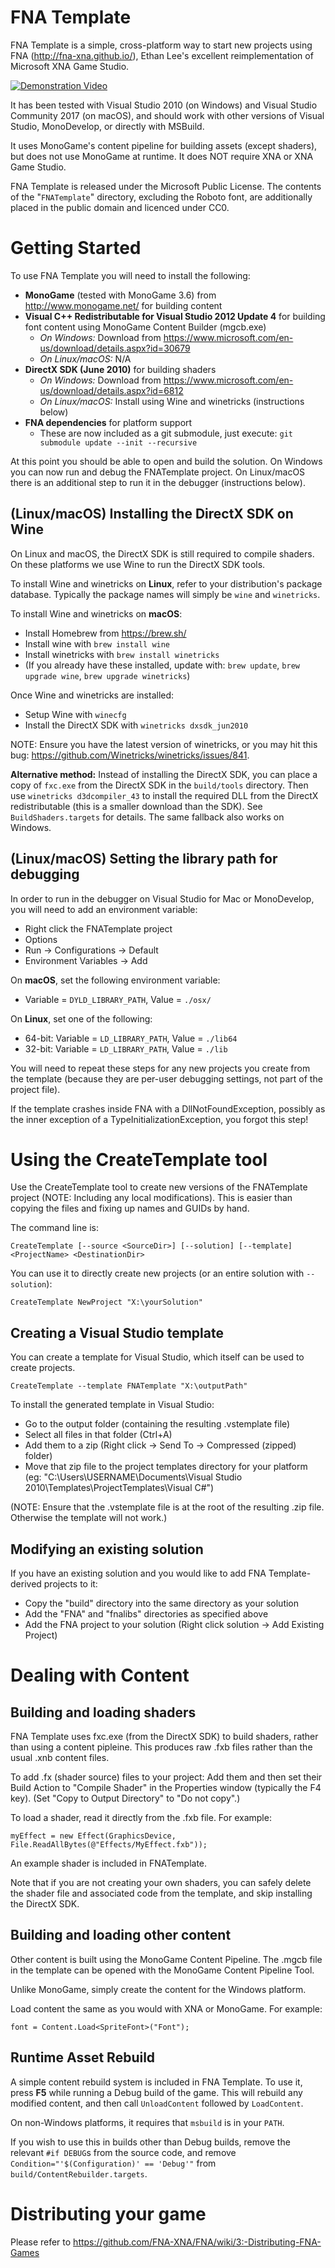 FNA Template
============

FNA Template is a simple, cross-platform way to start new projects using FNA (http://fna-xna.github.io/), Ethan Lee's excellent reimplementation of Microsoft XNA Game Studio.

[![Demonstration Video](http://img.youtube.com/vi/lNw-9S_GdW8/0.jpg)](http://www.youtube.com/watch?v=lNw-9S_GdW8 "FNA Template Demonstration")

It has been tested with Visual Studio 2010 (on Windows) and Visual Studio Community 2017 (on macOS), and should work with other versions of Visual Studio, MonoDevelop, or directly with MSBuild.

It uses MonoGame's content pipeline for building assets (except shaders), but does not use MonoGame at runtime. It does NOT require XNA or XNA Game Studio.

FNA Template is released under the Microsoft Public License. The contents of the "`FNATemplate`" directory, excluding the Roboto font, are additionally placed in the public domain and licenced under CC0.


Getting Started
===============

To use FNA Template you will need to install the following:

- **MonoGame** (tested with MonoGame 3.6) from http://www.monogame.net/ for building content
- **Visual C++ Redistributable for Visual Studio 2012 Update 4** for building font content using MonoGame Content Builder (mgcb.exe)
  - *On Windows:* Download from https://www.microsoft.com/en-us/download/details.aspx?id=30679
  - *On Linux/macOS:* N/A
- **DirectX SDK (June 2010)** for building shaders
  - *On Windows:* Download from https://www.microsoft.com/en-us/download/details.aspx?id=6812
  - *On Linux/macOS:* Install using Wine and winetricks (instructions below)
- **FNA dependencies** for platform support
  - These are now included as a git submodule, just execute: `git submodule update --init --recursive`

At this point you should be able to open and build the solution. On Windows you can now run and debug the FNATemplate project. On Linux/macOS there is an additional step to run it in the debugger (instructions below).

(Linux/macOS) Installing the DirectX SDK on Wine
------------------------------------------------

On Linux and macOS, the DirectX SDK is still required to compile shaders. On these platforms we use Wine to run the DirectX SDK tools.

To install Wine and winetricks on **Linux**, refer to your distribution's package database. Typically the package names will simply be `wine` and `winetricks`.

To install Wine and winetricks on **macOS**:

- Install Homebrew from https://brew.sh/
- Install wine with `brew install wine`
- Install winetricks with `brew install winetricks`
- (If you already have these installed, update with: `brew update`, `brew upgrade wine`, `brew upgrade winetricks`)

Once Wine and winetricks are installed:

- Setup Wine with `winecfg`
- Install the DirectX SDK with `winetricks dxsdk_jun2010`

NOTE: Ensure you have the latest version of winetricks, or you may hit this bug: https://github.com/Winetricks/winetricks/issues/841.

**Alternative method:** Instead of installing the DirectX SDK, you can place a copy of `fxc.exe` from the DirectX SDK in the `build/tools` directory. Then use `winetricks d3dcompiler_43` to install the required DLL from the DirectX redistributable (this is a smaller download than the SDK). See `BuildShaders.targets` for details. The same fallback also works on Windows.

(Linux/macOS) Setting the library path for debugging
----------------------------------------------------

In order to run in the debugger on Visual Studio for Mac or MonoDevelop, you will need to add an environment variable:

- Right click the FNATemplate project
- Options
- Run -> Configurations -> Default
- Environment Variables -> Add

On **macOS**, set the following environment variable:

- Variable = `DYLD_LIBRARY_PATH`, Value = `./osx/`

On **Linux**, set one of the following:

- 64-bit: Variable = `LD_LIBRARY_PATH`, Value = `./lib64`
- 32-bit: Variable = `LD_LIBRARY_PATH`, Value = `./lib`

You will need to repeat these steps for any new projects you create from the template (because they are per-user debugging settings, not part of the project file).

If the template crashes inside FNA with a DllNotFoundException, possibly as the inner exception of a TypeInitializationException, you forgot this step!

Using the CreateTemplate tool
=============================

Use the CreateTemplate tool to create new versions of the FNATemplate project (NOTE: Including any local modifications). This is easier than copying the files and fixing up names and GUIDs by hand.

The command line is:

`CreateTemplate [--source <SourceDir>] [--solution] [--template] <ProjectName> <DestinationDir>`

You can use it to directly create new projects (or an entire solution with `--solution`):

`CreateTemplate NewProject "X:\yourSolution"`

Creating a Visual Studio template
---------------------------------

You can create a template for Visual Studio, which itself can be used to create projects.

`CreateTemplate --template FNATemplate "X:\outputPath"`

To install the generated template in Visual Studio:

- Go to the output folder (containing the resulting .vstemplate file)
- Select all files in that folder (Ctrl+A)
- Add them to a zip (Right click -> Send To -> Compressed (zipped) folder)
- Move that zip file to the project templates directory for your platform (eg: "C:\Users\USERNAME\Documents\Visual Studio 2010\Templates\ProjectTemplates\Visual C#")

(NOTE: Ensure that the .vstemplate file is at the root of the resulting .zip file. Otherwise the template will not work.)

Modifying an existing solution
------------------------------

If you have an existing solution and you would like to add FNA Template-derived projects to it:

- Copy the "build" directory into the same directory as your solution
- Add the "FNA" and "fnalibs" directories as specified above
- Add the FNA project to your solution (Right click solution -> Add Existing Project)


Dealing with Content
====================

Building and loading shaders
----------------------------

FNA Template uses fxc.exe (from the DirectX SDK) to build shaders, rather than using a content pipleine. This produces raw .fxb files rather than the usual .xnb content files.

To add .fx (shader source) files to your project: Add them and then set their Build Action to "Compile Shader" in the Properties window (typically the F4 key). (Set "Copy to Output Directory" to "Do not copy".)

To load a shader, read it directly from the .fxb file. For example:

`myEffect = new Effect(GraphicsDevice, File.ReadAllBytes(@"Effects/MyEffect.fxb"));`

An example shader is included in FNATemplate.

Note that if you are not creating your own shaders, you can safely delete the shader file and associated code from the template, and skip installing the DirectX SDK.


Building and loading other content
----------------------------------

Other content is built using the MonoGame Content Pipeline. The .mgcb file in the template can be opened with the MonoGame Content Pipeline Tool.

Unlike MonoGame, simply create the content for the Windows platform.

Load content the same as you would with XNA or MonoGame. For example:

`font = Content.Load<SpriteFont>("Font");`

Runtime Asset Rebuild
---------------------

A simple content rebuild system is included in FNA Template. To use it, press **F5** while running a Debug build of the game. This will rebuild any modified content, and then call `UnloadContent` followed by `LoadContent`.

On non-Windows platforms, it requires that `msbuild` is in your `PATH`.

If you wish to use this in builds other than Debug builds, remove the relevant `#if DEBUG`s from the source code, and remove `Condition="'$(Configuration)' == 'Debug'"` from `build/ContentRebuilder.targets`.


Distributing your game
======================

Please refer to https://github.com/FNA-XNA/FNA/wiki/3:-Distributing-FNA-Games

